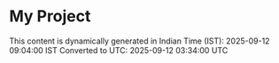 # My Project

This content is dynamically generated in Indian Time (IST): 2025-09-12 09:04:00 IST
Converted to UTC: 2025-09-12 03:34:00 UTC
